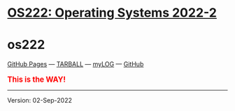 # [OS222: Operating Systems 2022-2](https://jonathanadriell.github.io/os222/)
# os222

[GitHub Pages](https://jonathanadriell.github.io/os222/) — 
[TARBALL]() — 
[myLOG](https://jonathanadriell.github.io/os222/TXT/mylog.txt) — 
[GitHub](https://github.com/JonathanAdriell/os222/)
<br><br>
<span style = "color:red; font-weight:bold; font-size:larger;">This is the WAY!</span>
<hr>
Version: 02-Sep-2022
